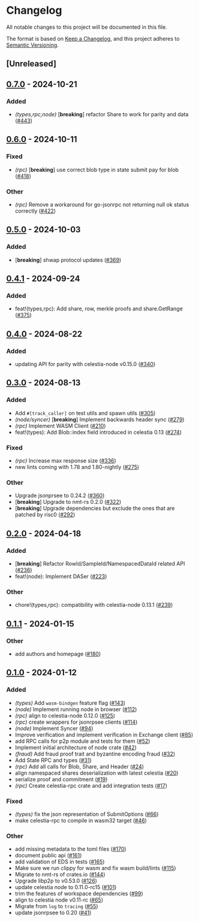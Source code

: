 # Changelog
All notable changes to this project will be documented in this file.

The format is based on [Keep a Changelog](https://keepachangelog.com/en/1.0.0/),
and this project adheres to [Semantic Versioning](https://semver.org/spec/v2.0.0.html).

## [Unreleased]

## [0.7.0](https://github.com/eigerco/lumina/compare/celestia-rpc-v0.6.0...celestia-rpc-v0.7.0) - 2024-10-21

### Added

- *(types,rpc,node)* [**breaking**] refactor Share to work for parity and data ([#443](https://github.com/eigerco/lumina/pull/443))

## [0.6.0](https://github.com/eigerco/lumina/compare/celestia-rpc-v0.5.0...celestia-rpc-v0.6.0) - 2024-10-11

### Fixed

- *(rpc)* [**breaking**] use correct blob type in state submit pay for blob ([#418](https://github.com/eigerco/lumina/pull/418))

### Other

- *(rpc)* Remove a workaround for go-jsonrpc not returning null ok status correctly ([#422](https://github.com/eigerco/lumina/pull/422))

## [0.5.0](https://github.com/eigerco/lumina/compare/celestia-rpc-v0.4.1...celestia-rpc-v0.5.0) - 2024-10-03

### Added

- [**breaking**] shwap protocol updates ([#369](https://github.com/eigerco/lumina/pull/369))

## [0.4.1](https://github.com/eigerco/lumina/compare/celestia-rpc-v0.4.0...celestia-rpc-v0.4.1) - 2024-09-24

### Added

- feat!(types,rpc): Add share, row, merkle proofs and share.GetRange ([#375](https://github.com/eigerco/lumina/pull/375))

## [0.4.0](https://github.com/eigerco/lumina/compare/celestia-rpc-v0.3.0...celestia-rpc-v0.4.0) - 2024-08-22

### Added
- updating API for parity with celestia-node v0.15.0 ([#340](https://github.com/eigerco/lumina/pull/340))

## [0.3.0](https://github.com/eigerco/lumina/compare/celestia-rpc-v0.2.0...celestia-rpc-v0.3.0) - 2024-08-13

### Added
- Add `#[track_caller]` on test utils and spawn utils ([#305](https://github.com/eigerco/lumina/pull/305))
- *(node/syncer)* [**breaking**] Implement backwards header sync ([#279](https://github.com/eigerco/lumina/pull/279))
- *(rpc)* Implement WASM Client ([#210](https://github.com/eigerco/lumina/pull/210))
- feat!(types): Add Blob::index field introduced in celestia 0.13 ([#274](https://github.com/eigerco/lumina/pull/274))

### Fixed
- *(rpc)* Increase max response size ([#336](https://github.com/eigerco/lumina/pull/336))
- new lints coming with 1.78 and 1.80-nightly ([#275](https://github.com/eigerco/lumina/pull/275))

### Other
- Upgrade jsonprsee to 0.24.2 ([#360](https://github.com/eigerco/lumina/pull/360))
- [**breaking**] Upgrade to nmt-rs 0.2.0 ([#322](https://github.com/eigerco/lumina/pull/322))
- [**breaking**] Upgrade dependencies but exclude the ones that are patched by risc0 ([#292](https://github.com/eigerco/lumina/pull/292))

## [0.2.0](https://github.com/eigerco/lumina/compare/celestia-rpc-v0.1.1...celestia-rpc-v0.2.0) - 2024-04-18

### Added
- [**breaking**] Refactor RowId/SampleId/NamespacedDataId related API ([#236](https://github.com/eigerco/lumina/pull/236))
- feat!(node): Implement DASer ([#223](https://github.com/eigerco/lumina/pull/223))

### Other
- chore!(types,rpc): compatibility with celestia-node 0.13.1 ([#239](https://github.com/eigerco/lumina/pull/239))

## [0.1.1](https://github.com/eigerco/lumina/compare/celestia-rpc-v0.1.0...celestia-rpc-v0.1.1) - 2024-01-15

### Other
- add authors and homepage ([#180](https://github.com/eigerco/lumina/pull/180))

## [0.1.0](https://github.com/eigerco/lumina/releases/tag/celestia-rpc-v0.1.0) - 2024-01-12

### Added
- *(types)* Add `wasm-bindgen` feature flag ([#143](https://github.com/eigerco/lumina/pull/143))
- *(node)* Implement running node in browser ([#112](https://github.com/eigerco/lumina/pull/112))
- *(rpc)* align to celestia-node 0.12.0 ([#125](https://github.com/eigerco/lumina/pull/125))
- *(rpc)* create wrappers for jsonrpsee clients ([#114](https://github.com/eigerco/lumina/pull/114))
- *(node)* Implement Syncer ([#94](https://github.com/eigerco/lumina/pull/94))
- Improve verification and implement verification in Exchange client ([#85](https://github.com/eigerco/lumina/pull/85))
- add RPC calls for p2p module and tests for them ([#52](https://github.com/eigerco/lumina/pull/52))
- Implement initial architecture of node crate ([#42](https://github.com/eigerco/lumina/pull/42))
- *(fraud)* Add fraud proof trait and byzantine encoding fraud ([#32](https://github.com/eigerco/lumina/pull/32))
- Add State RPC and types ([#31](https://github.com/eigerco/lumina/pull/31))
- *(rpc)* Add all calls for Blob, Share, and Header ([#24](https://github.com/eigerco/lumina/pull/24))
- align namespaced shares deserialization with latest celestia  ([#20](https://github.com/eigerco/lumina/pull/20))
- serialize proof and commitment ([#19](https://github.com/eigerco/lumina/pull/19))
- *(rpc)* Create celestia-rpc crate and add integration tests ([#17](https://github.com/eigerco/lumina/pull/17))

### Fixed
- *(types)* fix the json representation of SubmitOptions ([#66](https://github.com/eigerco/lumina/pull/66))
- make celestia-rpc to compile in wasm32 target ([#46](https://github.com/eigerco/lumina/pull/46))

### Other
- add missing metadata to the toml files ([#170](https://github.com/eigerco/lumina/pull/170))
- document public api ([#161](https://github.com/eigerco/lumina/pull/161))
- add validation of EDS in tests ([#165](https://github.com/eigerco/lumina/pull/165))
- Make sure we run clippy for wasm and fix wasm build/lints ([#115](https://github.com/eigerco/lumina/pull/115))
- Migrate to nmt-rs of crates.io ([#144](https://github.com/eigerco/lumina/pull/144))
- Upgrade libp2p to v0.53.0 ([#126](https://github.com/eigerco/lumina/pull/126))
- update celestia node to 0.11.0-rc15 ([#101](https://github.com/eigerco/lumina/pull/101))
- trim the features of workspace dependencies ([#99](https://github.com/eigerco/lumina/pull/99))
- align to celestia node v0.11-rc ([#65](https://github.com/eigerco/lumina/pull/65))
- Migrate from `log` to `tracing` ([#55](https://github.com/eigerco/lumina/pull/55))
- update jsonrpsee to 0.20 ([#41](https://github.com/eigerco/lumina/pull/41))
